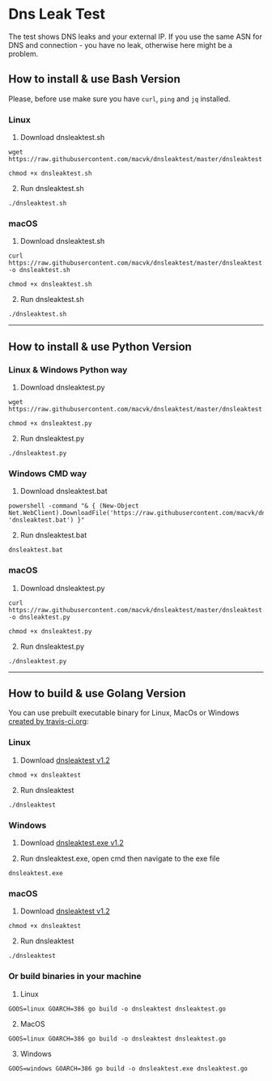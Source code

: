 # Dns Leak Test
The test shows DNS leaks and your external IP. If you use the same ASN for DNS and connection - you have no leak, otherwise here might be a problem.

## How to install & use Bash Version   

Please, before use make sure you have `curl`, `ping` and `jq` installed.

### Linux

1. Download dnsleaktest.sh
```
wget https://raw.githubusercontent.com/macvk/dnsleaktest/master/dnsleaktest.sh
```

```
chmod +x dnsleaktest.sh
```

2. Run dnsleaktest.sh
```
./dnsleaktest.sh
```

### macOS

1. Download dnsleaktest.sh

```
curl https://raw.githubusercontent.com/macvk/dnsleaktest/master/dnsleaktest.sh -o dnsleaktest.sh
```

```
chmod +x dnsleaktest.sh
```

2. Run dnsleaktest.sh
```
./dnsleaktest.sh
```


-----------------------------------------------------

## How to install & use Python Version                                                                                  

### Linux & Windows Python way

1. Download dnsleaktest.py
```
wget https://raw.githubusercontent.com/macvk/dnsleaktest/master/dnsleaktest.py
```

```
chmod +x dnsleaktest.py
```

2. Run dnsleaktest.py
```
./dnsleaktest.py
```

### Windows CMD way

1. Download dnsleaktest.bat

```
powershell -command "& { (New-Object Net.WebClient).DownloadFile('https://raw.githubusercontent.com/macvk/dnsleaktest/master/dnsleaktest.bat', 'dnsleaktest.bat') }"
```

2. Run dnsleaktest.bat
```
dnsleaktest.bat
```

### macOS

1. Download dnsleaktest.py

```
curl https://raw.githubusercontent.com/macvk/dnsleaktest/master/dnsleaktest.py -o dnsleaktest.py
```

```
chmod +x dnsleaktest.py
```

2. Run dnsleaktest.py
```
./dnsleaktest.py
```


-----------------------------------------------------

## How to build & use Golang Version                                                                                  

You can use prebuilt executable binary for Linux, MacOs or Windows [created by travis-ci.org](https://github.com/macvk/dnsleaktest/releases/):

### Linux

1. Download [dnsleaktest v1.2](https://github.com/macvk/dnsleaktest/releases/download/v1.2/dnsleaktest)

```
chmod +x dnsleaktest
```

2. Run dnsleaktest
```
./dnsleaktest
```

### Windows

1. Download [dnsleaktest.exe v1.2](https://github.com/macvk/dnsleaktest/releases/download/v1.2/dnsleaktest.exe)

2. Run dnsleaktest.exe, 
open cmd then navigate to the exe file
```
dnsleaktest.exe
```

### macOS

1. Download [dnsleaktest v1.2](https://github.com/macvk/dnsleaktest/releases/download/v1.2/dnsleaktest)

```
chmod +x dnsleaktest
```

2. Run dnsleaktest
```
./dnsleaktest
```

### Or build binaries in your machine 

1. Linux 
```
GOOS=linux GOARCH=386 go build -o dnsleaktest dnsleaktest.go

```
2. MacOS

```
GOOS=linux GOARCH=386 go build -o dnsleaktest dnsleaktest.go
```
3. Windows

```
GOOS=windows GOARCH=386 go build -o dnsleaktest.exe dnsleaktest.go

```
